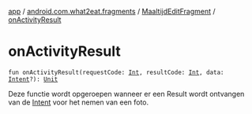 [app](../../index.md) / [android.com.what2eat.fragments](../index.md) / [MaaltijdEditFragment](index.md) / [onActivityResult](./on-activity-result.md)

# onActivityResult

`fun onActivityResult(requestCode: `[`Int`](https://kotlinlang.org/api/latest/jvm/stdlib/kotlin/-int/index.html)`, resultCode: `[`Int`](https://kotlinlang.org/api/latest/jvm/stdlib/kotlin/-int/index.html)`, data: `[`Intent`](https://developer.android.com/reference/android/content/Intent.html)`?): `[`Unit`](https://kotlinlang.org/api/latest/jvm/stdlib/kotlin/-unit/index.html)

Deze functie wordt opgeroepen wanneer er een Result wordt ontvangen van de [Intent](https://developer.android.com/reference/android/content/Intent.html) voor het nemen van een foto.


